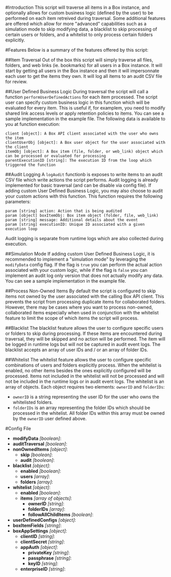 #Introduction
This script will traverse all items in a Box instance, and optionally allows for custom business logic (defined by the user) to be performed on each item retreived during traversal. Some additional features are offered which allow for more "advanced" capabilities such as a simulation mode to skip modifying data, a blacklist to skip processing of certain users or folders, and a whitelist to only process certain folders explicitly.

#Features
Below is a summary of the features offered by this script:

##Item Traversal
Out of the box this script will simply traverse all files, folders, and web links (ie. bookmarks) for all users in a Box instance. It will start by getting all users in the Box instance and then it will impersonnate each user to get the items they own. It will log all items to an audit CSV file for review.

##User Defined Business Logic
During traversal the script will call a function `performUserDefinedActions` for each item processed. The script user can specify custom business logic in this function which will be evaluated for every item. This is useful if, for examplem, you need to modify shared link access levels or apply retention policies to items. You can see a sample implementation in the example file. The following data is available to you at function execution:

    client [object]: A Box API client associated with the user who owns the item
    clientUserObj [object]: A Box user object for the user associated with the client
    itemObj [object]: A Box item (file, folder, or web_link) object which can be processed or evaluated for processing
    parentExecutionID [string]: The execution ID from the loop which triggered the function

##Audit Logging
A `logAudit` functionb is exposes to write items to an audit CSV file which write actions the script performs. Audit logging is already implemented for basic traversal (and can be disable via config file). If adding custom User Defined Business Logic, you may also choose to audit your custom actions with this function. This function requires the following parameters:

    param [string] action: Action that is being audited
    param [object] boxItemObj: Box item object (folder, file, web_link)
    param [string] message: Additional details about the event
    param [string] executionID: Unique ID associated with a given execution loop

Audit logging is separate from runtime logs which are also collected during execution.

##Simulation Mode
If adding custom User Defined Business Logic, it is recommended to implement a "simulation mode" by leveraging the `modifyData` config flag. If the flag is `true` you can perform the actual action associated with your custom logic, while if the flag is `false` you can implement an audit log only version that does not actually modify any data. You can see a sample implementation in the example file.

##Process Non-Owned Items
By default the script is configured to skip items not owned by the user associated with the calling Box API client. This prevents the script from processing duplicate items for collaborated folders. However, there may be cases where you want to process non-owned, collaborated items especially when used in conjunction with the whitelist feature to limit the scope of which items the script will process.

##Blacklist
The blacklist feature allows the user to configure specific users or folders to skip during processing. If these items are encountered during traversal, they will be skipped and no action will be performed. The item will be logged in runtime logs but will not be captured in audit event logs. The blacklist accepts an array of user IDs and / or an array of folder IDs.

##Whitelist
The whitelist feature allows the user to configure specific combinations of users and folders explicitly process. When the whitelist is enabled, no other items besides the ones explicitly configured will be processed. Items not included in the whitelist will not be processed and will not be included in the runtime logs or in audit event logs.
The whitelist is an array of objects. Each object requires two elements: `ownerID` and `folderIDs`:
* `ownerID` is a string representing the user ID for the user who owns the whitelisted folders.
* `folderIDs` is an array representing the folder IDs which should be processed in the whitelist. All folder IDs within this array must be owned by the `ownerID` user defined above.

#Config File
* **modifyData** _[boolean]_: 
* **auditTraversal** _[boolean]_: 
* **nonOwnedItems** _[object]_: 
    * **skip** _[boolean]_:
    * **audit** _[boolean]_: 
* **blacklist** _[object]_:
    * **enabled** _[boolean]_:
    * **users** _[array]_:
    * **folders** _[array]_:
* **whitelist** _[object]_:
    * **enabled** _[boolean]_:
    * **items** _[array of objects]_:
        * **ownerID** _[string]_:
        * **folderIDs** _[array]_:
        * **followAllChildItems** _[boolean]_:
* **userDefinedConfigs** _[object]_:
* **boxItemFields** _[string]_:
* **boxAppSettings** _[object]_:
    * **clientID** _[string]_:
    * **clientSecret** _[string]_:
    * **appAuth** _[object]_:
        * **privateKey** _[string]_:
        * **passphrase** _[string]_:
        * **keyID** _[string]_:
    * **enterpriseID** _[string]_:
